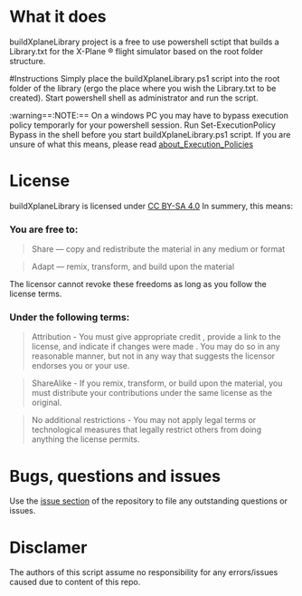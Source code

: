 # What it does
buildXplaneLibrary project is a free to use powershell sctipt that builds a Library.txt for the X-Plane ® flight simulator based on the root folder structure.

#Instructions 
Simply place the buildXplaneLibrary.ps1 script into the root folder of the library (ergo the place where you wish the Library.txt to be created). Start powershell shell as administrator and run the script. 

:warning==:NOTE:== On a windows PC you may have to bypass execution policy temporarly for your powershell session. Run Set-ExecutionPolicy Bypass in the shell before you start buildXplaneLibrary.ps1 script. If you are unsure of what this means, please read [about_Execution_Policies](https://learn.microsoft.com/en-us/powershell/module/microsoft.powershell.core/about/about_execution_policies?view=powershell-7.4)

# License
buildXplaneLibrary is licensed under [CC BY-SA 4.0](https://creativecommons.org/licenses/by-sa/4.0/)
In summery, this means:
### You are free to:
> Share — copy and redistribute the material in any medium or format

> Adapt — remix, transform, and build upon the material

The licensor cannot revoke these freedoms as long as you follow the license terms.
### Under the following terms:
> Attribution - You must give appropriate credit , provide a link to the license, and indicate if changes were made . You may do so in any reasonable manner, but not in any way that suggests the licensor endorses you or your use.

> ShareAlike - If you remix, transform, or build upon the material, you must distribute your contributions under the same license as the original.

> No additional restrictions - You may not apply legal terms or technological measures that legally restrict others from doing anything the license permits.

# Bugs, questions and issues
Use the [issue section](https://github.com/DraggeBagge/buildXplaneLibrary/issues) of the repository to file any outstanding questions or issues.

# Disclamer
The authors of this script assume no responsibility for any errors/issues caused due to content of this repo.
